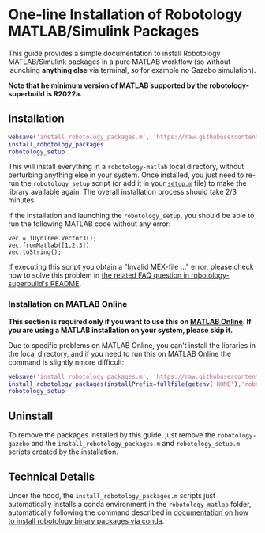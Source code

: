 # One-line Installation of Robotology MATLAB/Simulink Packages

This guide provides a simple documentation to install Robotology MATLAB/Simulink packages in a pure MATLAB workflow (so without launching **anything else** via terminal, so for example no Gazebo simulation).

**Note that he minimum version of MATLAB supported by the robotology-superbuild is R2022a.**

## Installation
~~~matlab
websave('install_robotology_packages.m', 'https://raw.githubusercontent.com/robotology/robotology-superbuild/master/scripts/install_robotology_packages.m')
install_robotology_packages
robotology_setup
~~~
This will install everything in a `robotology-matlab` local directory, without perturbing anything else in your system. 
Once installed, you just need to re-run the `robotology_setup` script (or add it in your [`setup.m`](https://www.mathworks.com/help/matlab/ref/startup.html) file) to make the library available again. The overall installation process should take 2/3 minutes.

If the installation and launching the `robotology_setup`, you should be able to run the following MATLAB code without any error:
~~~
vec = iDynTree.Vector3();
vec.fromMatlab([1,2,3])
vec.toString();
~~~

If executing this script you obtain a "Invalid MEX-file ..." error, please check how to solve this problem in [the related FAQ question in robotology-superbuild's README](../README.md#how-do-i-solve-the-invalid-mex-file--error-message-on-linux-when-using-matlab-or-simulink-libraries).


### Installation on MATLAB Online
**This section is required only if you want to use this on [MATLAB Online](https://www.mathworks.com/products/matlab-online.html). If you are using a MATLAB installation on your system, please skip it.**

Due to specific problems on MATLAB Online, you can't install the libraries in the local directory, and if you need to run this on MATLAB Online the command is slightly nmore difficult: 
~~~matlab
websave('install_robotology_packages.m', 'https://raw.githubusercontent.com/robotology/robotology-superbuild/master/scripts/install_robotology_packages.m')
install_robotology_packages(installPrefix=fullfile(getenv('HOME'),'robotology-matlab'))
robotology_setup
~~~

## Uninstall 

To remove the packages installed by this guide, just remove the `robotology-gazebo` and the `install_robotology_packages.m` and `robotology_setup.m` scripts created by the installation.

## Technical Details

Under the hood, the `install_robotology_packages.m` scripts just automatically installs a conda environment in the `robotology-matlab` folder, automatically following the command described in [documentation on how to install robotology binary packages via conda](./conda-forge.md).

